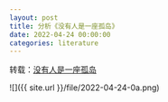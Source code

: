 ```yaml
---
layout: post
title: 分析《没有人是一座孤岛》
date: 2022-04-24 00:00:00
categories: literature
---
```


转载：[没有人是一座孤岛](https://www.51test.net/show/10519802.html)



![]({{ site.url }}/file/2022-04-24-0a.png)